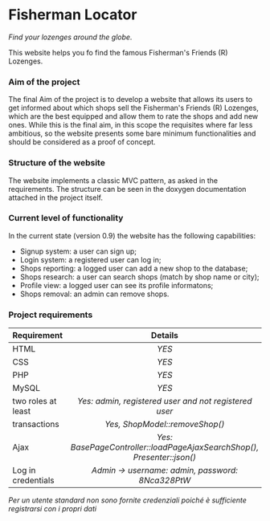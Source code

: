 Fisherman Locator
=================
*Find your lozenges around the globe.*

This website helps you fo find the famous Fisherman's Friends (R) Lozenges.

### Aim of the project
The final Aim of the project is to develop a website that allows its users to get informed about which shops sell the Fisherman's Friends (R) Lozenges,
which are the best equipped and allow them to rate the shops and add new 
ones. While this is the final aim, in this scope the requisites where far less ambitious, so the website presents some bare minimum functionalities and should be considered as a proof of concept.

### Structure of the website
The website implements a classic MVC pattern, as asked in the requirements. The structure can be seen in the doxygen documentation attached in the project itself.

### Current level of functionality
In the current state (version 0.9) the website has the following capabilities:

- Signup system: a user can sign up;
- Login system: a registered user can log in;
- Shops reporting: a logged user can add a new shop to the database;
- Shops research: a user can search shops (match by shop name or city);
- Profile view: a logged user can see its profile informatons;
- Shops removal: an admin can remove shops.

### Project requirements

| Requirement | Details |
|---------------------|:-----------------------------------------------------:|
| HTML | *YES* |
| CSS | *YES* |
| PHP | *YES* |
| MySQL | *YES* |
| two roles at least | *Yes: admin, registered user and not registered user* |
| transactions | *Yes, ShopModel::removeShop()* |
| Ajax | *Yes: BasePageController::loadPageAjaxSearchShop(), Presenter::json()* |
| Log in credentials | *Admin -> username: admin, password: 8Nca328PtW* |

*Per un utente standard non sono fornite credenziali poiché è sufficiente registrarsi con i propri dati*


